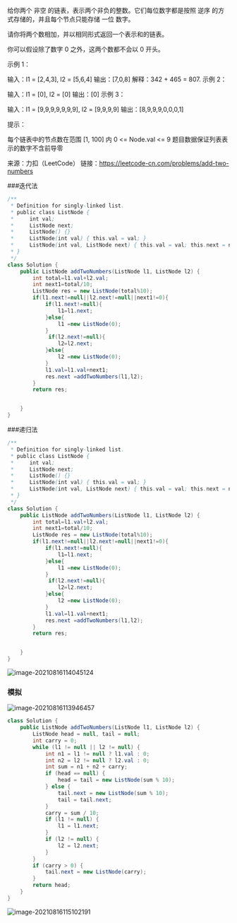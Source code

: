 给你两个 非空 的链表，表示两个非负的整数。它们每位数字都是按照 逆序 的方式存储的，并且每个节点只能存储 一位 数字。

请你将两个数相加，并以相同形式返回一个表示和的链表。

你可以假设除了数字 0 之外，这两个数都不会以 0 开头。

 

示例 1：


输入：l1 = [2,4,3], l2 = [5,6,4]
输出：[7,0,8]
解释：342 + 465 = 807.
示例 2：

输入：l1 = [0], l2 = [0]
输出：[0]
示例 3：

输入：l1 = [9,9,9,9,9,9,9], l2 = [9,9,9,9]
输出：[8,9,9,9,0,0,0,1]


提示：

每个链表中的节点数在范围 [1, 100] 内
0 <= Node.val <= 9
题目数据保证列表表示的数字不含前导零

来源：力扣（LeetCode）
链接：https://leetcode-cn.com/problems/add-two-numbers



###迭代法

```java
/**
 * Definition for singly-linked list.
 * public class ListNode {
 *     int val;
 *     ListNode next;
 *     ListNode() {}
 *     ListNode(int val) { this.val = val; }
 *     ListNode(int val, ListNode next) { this.val = val; this.next = next; }
 * }
 */
class Solution {
    public ListNode addTwoNumbers(ListNode l1, ListNode l2) {
        int total=l1.val+l2.val;
        int next1=total/10;
        ListNode res = new ListNode(total%10);
        if(l1.next!=null||l2.next!=null||next1!=0){
            if(l1.next!=null){
                l1=l1.next;
            }else{
                l1 =new ListNode(0);
            }
             if(l2.next!=null){
                l2=l2.next;
            }else{
                l2 =new ListNode(0);
            }
            l1.val=l1.val+next1;
            res.next =addTwoNumbers(l1,l2);
        }
        return res;


    }
}
```

###递归法

```java
/**
 * Definition for singly-linked list.
 * public class ListNode {
 *     int val;
 *     ListNode next;
 *     ListNode() {}
 *     ListNode(int val) { this.val = val; }
 *     ListNode(int val, ListNode next) { this.val = val; this.next = next; }
 * }
 */
class Solution {
    public ListNode addTwoNumbers(ListNode l1, ListNode l2) {
        int total=l1.val+l2.val;
        int next1=total/10;
        ListNode res = new ListNode(total%10);
        if(l1.next!=null||l2.next!=null||next1!=0){
            if(l1.next!=null){
                l1=l1.next;
            }else{
                l1 =new ListNode(0);
            }
             if(l2.next!=null){
                l2=l2.next;
            }else{
                l2 =new ListNode(0);
            }
            l1.val=l1.val+next1;
            res.next =addTwoNumbers(l1,l2);
        }
        return res;


    }
}
```

![image-20210816114045124](C:\Users\solfeng\AppData\Roaming\Typora\typora-user-images\image-20210816114045124.png)

### 模拟

![image-20210816113946457](file://C:\Users\solfeng\AppData\Roaming\Typora\typora-user-images\image-20210816113946457.png?lastModify=1629085870)

```java
class Solution {
    public ListNode addTwoNumbers(ListNode l1, ListNode l2) {
        ListNode head = null, tail = null;
        int carry = 0;
        while (l1 != null || l2 != null) {
            int n1 = l1 != null ? l1.val : 0;
            int n2 = l2 != null ? l2.val : 0;
            int sum = n1 + n2 + carry;
            if (head == null) {
                head = tail = new ListNode(sum % 10);
            } else {
                tail.next = new ListNode(sum % 10);
                tail = tail.next;
            }
            carry = sum / 10;
            if (l1 != null) {
                l1 = l1.next;
            }
            if (l2 != null) {
                l2 = l2.next;
            }
        }
        if (carry > 0) {
            tail.next = new ListNode(carry);
        }
        return head;
    }
}
```

![image-20210816115102191](file://C:\Users\solfeng\AppData\Roaming\Typora\typora-user-images\image-20210816115102191.png?lastModify=1629085914)